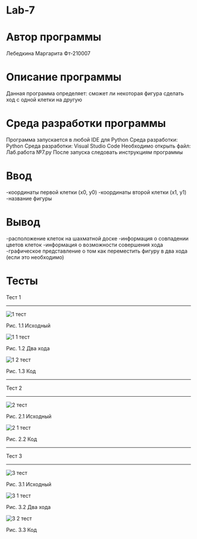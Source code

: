 # Lab-7
# Автор программы
Лебедкина Маргарита Фт-210007
# Описание программы
Данная программа определяет: сможет ли некоторая фигура сделать ход с одной клетки на другую
# Среда разработки программы
Программа запускается в любой IDE для Python
Среда разработки: Python
Среда разработки: Visual Studio Code
Необходимо открыть файл: Лаб.работа №7.py
После запуска следовать инструкциям программы
# Ввод
-координаты первой клетки (x0, y0)
-координаты второй клетки (x1, y1)
-название фигуры
# Вывод
-расположение клеток на шахматной доске
-информация о совпадении цветов клеток
-информация о возможности совершения хода
-графическое представление о том как переместить фигуру в два хода (если это необходимо)

# Тесты
Тест 1
___
![1 тест](https://user-images.githubusercontent.com/113675455/200175562-8c9a9956-cb77-4ea8-9cc1-bc8ca7094a6a.jpg)

Рис. 1.1 Исходный

![1 1 тест](https://user-images.githubusercontent.com/113675455/200175602-d2bad2c8-26a4-4d79-b521-c0128488b947.jpg)

Рис. 1.2 Два хода

![1 2 тест](https://user-images.githubusercontent.com/113675455/200175631-ba9d50cb-d046-4527-ac5b-e4e683c0bf5c.jpg)


Рис. 1.3 Код
___
Тест 2
___
![2 тест](https://user-images.githubusercontent.com/113675455/200175667-ea552698-3bff-4a2e-8500-e0daf8f0b8e0.jpg)

Рис. 2.1 Исходный

![2 1 тест](https://user-images.githubusercontent.com/113675455/200175686-6bd663ff-5db8-4669-9073-23fe2e033dcb.jpg)

Рис. 2.2 Код
___
Тест 3
___
![3 тест](https://user-images.githubusercontent.com/113675455/200175727-b0d8eb64-c961-44e2-8cb6-3eb29a1130eb.jpg)

Рис. 3.1 Исходный

![3 1 тест](https://user-images.githubusercontent.com/113675455/200175748-bfa2fef5-4db5-4a3d-a849-57be0f1df5fd.jpg)

Рис. 3.2 Два хода

![3 2 тест](https://user-images.githubusercontent.com/113675455/200175755-10e17443-d2ba-4cdd-bcfc-817aca2aea31.jpg)

Рис. 3.3 Код
